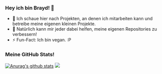 ### Hey ich bin Brayd! 👋

- 👯 Ich schaue hier nach Projekten, an denen ich mitarbeiten kann und betreibe meine eigenen kleinen Projekte.
- 🤔 Natürlich kann mir jeder dabei helfen, meine eigenen Repositories zu verbessern!
- ⚡ Fun-Fact: Ich bin vegan. :P
### Meine GitHub Stats!
[![Anurag's github stats](https://github-readme-stats.vercel.app/api?username=braydofficial&count_private=true&show_icons=true&theme=dracula&include_all_commits=true)](https://github.com/anuraghazra/github-readme-stats)
<a href="https://www.buymeacoffee.com/braydofficial"><img src="https://img.buymeacoffee.com/button-api/?text=Buy me a coffee&emoji=&slug=braydofficial&button_colour=FFDD00&font_colour=000000&font_family=Cookie&outline_colour=000000&coffee_colour=ffffff"></a>
